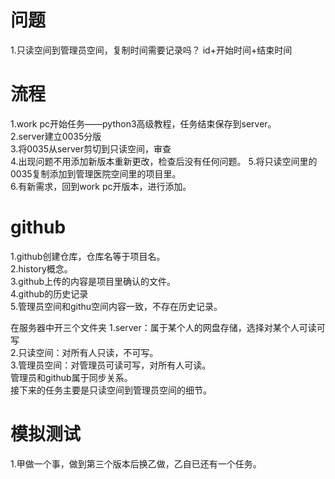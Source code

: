 # 问题  
1.只读空间到管理员空间，复制时间需要记录吗？
  id+开始时间+结束时间    

# 流程  
1.work pc开始任务——python3高级教程，任务结束保存到server。  
2.server建立0035分版  
3.将0035从server剪切到只读空间，审查  
4.出现问题不用添加新版本重新更改，检查后没有任何问题。
5.将只读空间里的0035复制添加到管理医院空间里的项目里。  
6.有新需求，回到work pc开版本，进行添加。  

#  github  
1.github创建仓库，仓库名等于项目名。  
2.history概念。  
3.github上传的内容是项目里确认的文件。  
4.github的历史记录   
5.管理员空间和githu空间内容一致，不存在历史记录。  

在服务器中开三个文件夹
1.server：属于某个人的网盘存储，选择对某个人可读可写  
2.只读空间：对所有人只读，不可写。  
3.管理员空间：对管理员可读可写，对所有人可读。  
管理员和github属于同步关系。  
接下来的任务主要是只读空间到管理员空间的细节。  
  
# 模拟测试  
1.甲做一个事，做到第三个版本后换乙做，乙自已还有一个任务。


